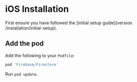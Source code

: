 # iOS Installation

First ensure you have followed the [initial setup guide](version /installation/initial-setup).

## Add the pod

Add the following to your `Podfile`:

```ruby
pod 'Firebase/Firestore'
```

Run `pod update`.
